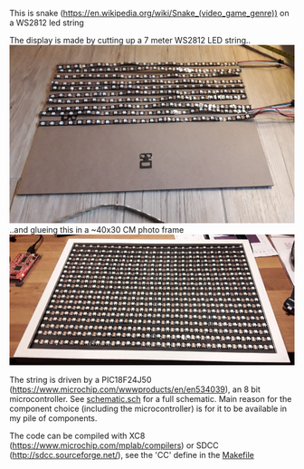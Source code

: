 This is snake (https://en.wikipedia.org/wiki/Snake_(video_game_genre)) on a WS2812 led string

The display is made by cutting up a 7 meter WS2812 LED string..
![Cutting the LED string](ledstring_cutting.jpg?raw=true "Cutting the LED string")
..and glueing this in a ~40x30 CM photo frame
![The LED string frame](ledstring_frame.jpg?raw=true "The LED string frame")

The string is driven by a PIC18F24J50  (https://www.microchip.com/wwwproducts/en/en534039), an 8 bit microcontroller. See [schematic.sch](./schematic.sch) for a full schematic. Main reason for the component choice (including the microcontroller) is for it to be available in my pile of components.

The code can be compiled with XC8 (https://www.microchip.com/mplab/compilers) or SDCC (http://sdcc.sourceforge.net/), see the 'CC' define in the [Makefile](./Makefile)